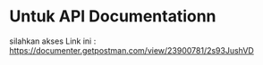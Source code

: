 # Untuk API Documentationn

silahkan akses Link ini : https://documenter.getpostman.com/view/23900781/2s93JushVD
